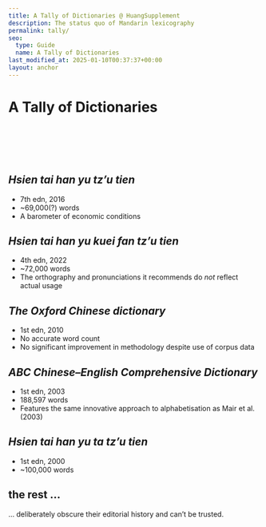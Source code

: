 ```yaml
---
title: A Tally of Dictionaries @ HuangSupplement
description: The status quo of Mandarin lexicography
permalink: tally/
seo:
  type: Guide
  name: A Tally of Dictionaries
last_modified_at: 2025-01-10T00:37:37+00:00
layout: anchor
---
```

# A Tally of Dictionaries
&nbsp;  
&nbsp;  
&nbsp;  
&nbsp;  
## _Hsien tai han yu tz’u tien_

- 7th edn, 2016
- ~69,000(?) words
- A barometer of economic conditions

## _Hsien tai han yu kuei fan tz’u tien_

- 4th edn, 2022
- ~72,000 words
- The orthography and pronunciations it recommends do _not_ reflect actual usage

## _The Oxford Chinese dictionary_

- 1st edn, 2010
- No accurate word count 
- No significant improvement in methodology despite use of corpus data

## _ABC Chinese–English Comprehensive Dictionary_

- 1st edn, 2003
- 188,597 words
- Features the same innovative approach to alphabetisation as Mair et al. (2003)

## _Hsien tai han yu ta tz’u tien_

- 1st edn, 2000
- ~100,000 words

## the rest …
… deliberately obscure their editorial history and can’t be trusted.
